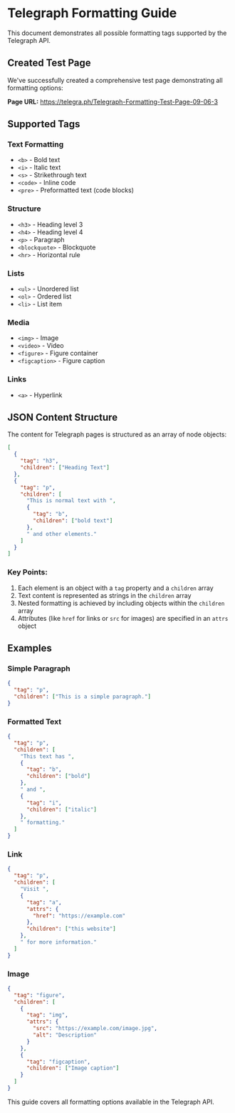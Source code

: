 # Telegraph Formatting Guide

This document demonstrates all possible formatting tags supported by the Telegraph API.

## Created Test Page

We've successfully created a comprehensive test page demonstrating all formatting options:

**Page URL:** https://telegra.ph/Telegraph-Formatting-Test-Page-09-06-3

## Supported Tags

### Text Formatting
- `<b>` - Bold text
- `<i>` - Italic text
- `<s>` - Strikethrough text
- `<code>` - Inline code
- `<pre>` - Preformatted text (code blocks)

### Structure
- `<h3>` - Heading level 3
- `<h4>` - Heading level 4
- `<p>` - Paragraph
- `<blockquote>` - Blockquote
- `<hr>` - Horizontal rule

### Lists
- `<ul>` - Unordered list
- `<ol>` - Ordered list
- `<li>` - List item

### Media
- `<img>` - Image
- `<video>` - Video
- `<figure>` - Figure container
- `<figcaption>` - Figure caption

### Links
- `<a>` - Hyperlink

## JSON Content Structure

The content for Telegraph pages is structured as an array of node objects:

```json
[
  {
    "tag": "h3",
    "children": ["Heading Text"]
  },
  {
    "tag": "p",
    "children": [
      "This is normal text with ",
      {
        "tag": "b",
        "children": ["bold text"]
      },
      " and other elements."
    ]
  }
]
```

### Key Points:
1. Each element is an object with a `tag` property and a `children` array
2. Text content is represented as strings in the `children` array
3. Nested formatting is achieved by including objects within the `children` array
4. Attributes (like `href` for links or `src` for images) are specified in an `attrs` object

## Examples

### Simple Paragraph
```json
{
  "tag": "p",
  "children": ["This is a simple paragraph."]
}
```

### Formatted Text
```json
{
  "tag": "p",
  "children": [
    "This text has ",
    {
      "tag": "b",
      "children": ["bold"]
    },
    " and ",
    {
      "tag": "i",
      "children": ["italic"]
    },
    " formatting."
  ]
}
```

### Link
```json
{
  "tag": "p",
  "children": [
    "Visit ",
    {
      "tag": "a",
      "attrs": {
        "href": "https://example.com"
      },
      "children": ["this website"]
    },
    " for more information."
  ]
}
```

### Image
```json
{
  "tag": "figure",
  "children": [
    {
      "tag": "img",
      "attrs": {
        "src": "https://example.com/image.jpg",
        "alt": "Description"
      }
    },
    {
      "tag": "figcaption",
      "children": ["Image caption"]
    }
  ]
}
```

This guide covers all formatting options available in the Telegraph API.